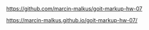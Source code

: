 https://github.com/marcin-malkus/goit-markup-hw-07

https://marcin-malkus.github.io/goit-markup-hw-07/
